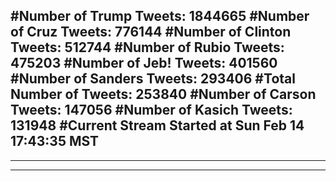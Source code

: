 #Number of Trump Tweets: 1844665
#Number of Cruz Tweets: 776144
#Number of Clinton Tweets: 512744
#Number of Rubio Tweets: 475203
#Number of Jeb! Tweets: 401560
#Number of Sanders Tweets: 293406
#Total Number of Tweets: 253840 
#Number of Carson Tweets: 147056
#Number of Kasich Tweets: 131948
#Current Stream Started at Sun Feb 14 17:43:35 MST
---
---
---
